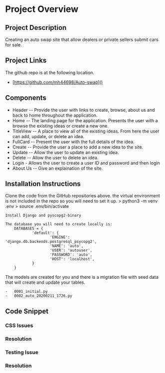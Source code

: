 # Project Overview


## Project Description

Creating an auto swap site that allow dealers or private sellers submit cars for sale.

## Project Links
The github repo is at the following location.


- [https://github.com/mh44698/Auto-swap]()


## Components

- Header -- Provide the user with links to create, browse, about us and back to home throughout the application. 
- Home -- The landing page for the application.  Presents the user with a browse the existing ideas or create a new one.
-	TitleView --  A place to view all of the existing ideas. From here the user can add, update, or delete an idea.
- FullCard -- Present the user with the full details of the idea.
-	Create --	Provide the user a place to add a new idea to the site.
-	Update -- Allow the user to update an existing idea. 	 
-	Delete -- Allow the user to delete an idea.  
-	Login - Allows the user to create a user ID and password and then login 
- About Us -- Give an explaination of the site.



## Installation Instructions

Clone the code from the GitHub repositories above.
	the virtual environment is not included in the repo so you will need to set it up.
		> python3 -m venv .env
		> source .env/bin/activate

	Install Django and pyscopg2-binary

	The database you will need to create locally is:
		DATABASES = {
				'default': {
						'ENGINE': 'django.db.backends.postgresql_psycopg2',
						'NAME': 'auto',
						'USER': 'autouser',
						'PASSWORD': 'auto',
						'HOST': 'localhost',
				}
		}

The models are created for you and there is a migration file with seed data that will create and update your tables.
	
	-	0001_initial.py
	-	0002_auto_20200211_1726.py


## Code Snippet
### CSS Issues ###


### Resolution ###


### Testing Issue ###

### Resolution ###


 